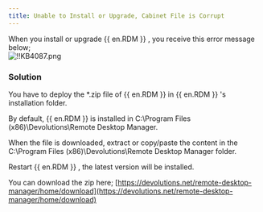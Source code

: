 ```yaml
---
title: Unable to Install or Upgrade, Cabinet File is Corrupt
---
```

When you install or upgrade {{ en.RDM }} , you receive this error message below;  
![!!KB4087.png](https://webdevolutions.azureedge.net/docs/en/kb/KB4087.png)
### Solution
You have to deploy the *.zip file of {{ en.RDM }} in {{ en.RDM }} 's installation folder.  

By default, {{ en.RDM }} is installed in C:\Program Files (x86)\Devolutions\Remote Desktop Manager.  

When the file is downloaded, extract or copy/paste the content in the C:\Program Files (x86)\Devolutions\Remote Desktop Manager folder.  

Restart {{ en.RDM }} , the latest version will be installed.  

You can download the zip here; [https://devolutions.net/remote-desktop-manager/home/download](https://devolutions.net/remote-desktop-manager/home/download)
